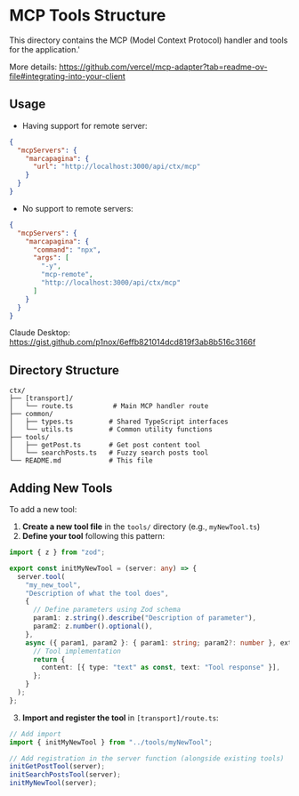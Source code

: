# MCP Tools Structure

This directory contains the MCP (Model Context Protocol) handler and tools for the application.'

More details: https://github.com/vercel/mcp-adapter?tab=readme-ov-file#integrating-into-your-client

## Usage

* Having support for remote server:

```json
{
  "mcpServers": {
    "marcapagina": {
      "url": "http://localhost:3000/api/ctx/mcp"
    }
  }
}
```

* No support to remote servers:

```json
{
  "mcpServers": {
    "marcapagina": {
      "command": "npx",
      "args": [
        "-y",
        "mcp-remote",
        "http://localhost:3000/api/ctx/mcp"
      ]
    }
  }
}
```

Claude Desktop: https://gist.github.com/p1nox/6effb821014dcd819f3ab8b516c3166f

## Directory Structure

```
ctx/
├── [transport]/
│   └── route.ts          # Main MCP handler route
├── common/
│   ├── types.ts         # Shared TypeScript interfaces
│   └── utils.ts         # Common utility functions
├── tools/
│   ├── getPost.ts       # Get post content tool
│   └── searchPosts.ts   # Fuzzy search posts tool
└── README.md            # This file
```

## Adding New Tools

To add a new tool:

1. **Create a new tool file** in the `tools/` directory (e.g., `myNewTool.ts`)
2. **Define your tool** following this pattern:

```typescript
import { z } from "zod";

export const initMyNewTool = (server: any) => {
  server.tool(
    "my_new_tool",
    "Description of what the tool does",
    {
      // Define parameters using Zod schema
      param1: z.string().describe("Description of parameter"),
      param2: z.number().optional(),
    },
    async ({ param1, param2 }: { param1: string; param2?: number }, extra: any) => {
      // Tool implementation
      return {
        content: [{ type: "text" as const, text: "Tool response" }],
      };
    }
  );
};
```

3. **Import and register the tool** in `[transport]/route.ts`:

```typescript
// Add import
import { initMyNewTool } from "../tools/myNewTool";

// Add registration in the server function (alongside existing tools)
initGetPostTool(server);
initSearchPostsTool(server);
initMyNewTool(server);
```
